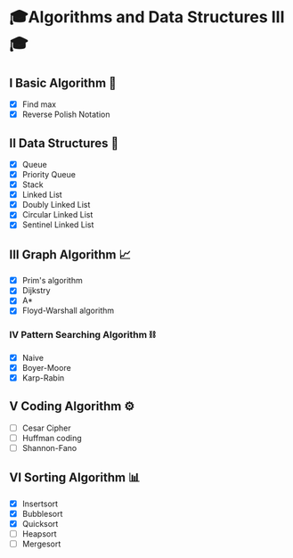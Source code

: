# 🎓Algorithms and Data Structures III🎓


## I Basic Algorithm 📙
- [x] Find max
- [x] Reverse Polish Notation

## II Data Structures 🔨
- [x] Queue
- [x] Priority Queue
- [x] Stack
- [x] Linked List
- [x] Doubly Linked List
- [x] Circular Linked List
- [x] Sentinel Linked List

## III Graph Algorithm 📈
- [x] Prim's algorithm
- [x] Dijkstry
- [x] A*
- [x] Floyd-Warshall algorithm

### IV Pattern Searching Algorithm ⛓
- [x] Naive
- [x] Boyer-Moore
- [x] Karp-Rabin

## V Coding Algorithm ⚙️
- [ ] Cesar Cipher
- [ ] Huffman coding
- [ ] Shannon-Fano

## VI Sorting Algorithm 📊
- [x] Insertsort
- [x] Bubblesort
- [x] Quicksort
- [ ] Heapsort
- [ ] Mergesort
